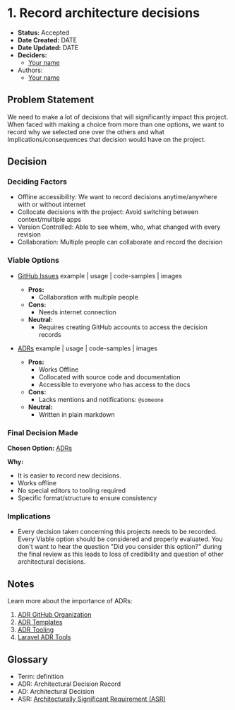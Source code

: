# 1. Record architecture decisions

- **Status:** Accepted
- **Date Created:** DATE
- **Date Updated:** DATE
- **Deciders:**
  - [Your name]()
- Authors:
  - [Your name]()

## Problem Statement

We need to make a lot of decisions that will significantly impact this project. When faced with making a choice from more than one options, we want to record why we selected one over the others and what Implications/consequences that decision would have on the project. 


## Decision

### Deciding Factors

- Offline accessibility: We want to record decisions anytime/anywhere with or without internet
- Collocate decisions with the project: Avoid switching between context/multiple apps
- Version Controlled: Able to see whem, who, what changed with every revision
- Collaboration: Multiple people can collaborate and record the decision

### Viable Options

- [GitHub Issues](https:github.com)
  example | usage | code-samples | images

  - **Pros:**
    - Collaboration with multiple people
  - **Cons:**
    - Needs internet connection
  - **Neutral:**
    - Requires creating GitHub accounts to access the decision records

- [ADRs](https://adr.github.io/)
  example | usage | code-samples | images

  - **Pros:**
    - Works Offline
    - Collocated with source code and documentation
    - Accessible to everyone who has access to the docs
  - **Cons:**
    - Lacks mentions and notifications: `@someone`
  - **Neutral:**
    - Written in plain markdown

### Final Decision Made

**Chosen Option:** [ADRs](https://adr.github.io/)

**Why:**

- It is easier to record new decisions.
- Works offline 
- No special editors to tooling required 
- Specific format/structure to ensure consistency

### Implications

- Every decision taken concerning this projects needs to be recorded. Every Viable option should be considered and properly evaluated. You don't want to hear the question "Did you consider this option?" during the final review as this leads to loss of credibility and question of other architectural decisions.


## Notes

Learn more about the importance of ADRs:
1. [ADR GitHub Organization](https://adr.github.io/)
2. [ADR Templates](https://github.com/joelparkerhenderson/architecture-decision-record)
3. [ADR Tooling](https://adr.github.io/adr-tooling/)
4. [Laravel ADR Tools](https://packagist.org/packages/parables/laravel-adr-tools)

## Glossary

- Term: definition
- ADR: Architectural Decision Record
- AD: Architectural Decision
- ASR:  [Architecturally Significant Requirement (ASR)](https://en.wikipedia.org/wiki/Architecturally_significant_requirements)


